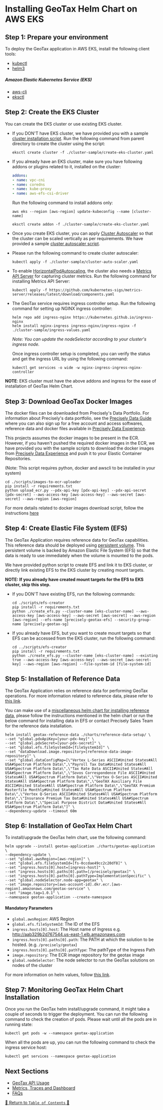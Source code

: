 # Installing GeoTax Helm Chart on AWS EKS

## Step 1: Prepare your environment

To deploy the GeoTax application in AWS EKS, install the following client tools:

- [kubectl](https://kubernetes.io/docs/tasks/tools/install-kubectl/)
- [helm3](https://helm.sh/docs/intro/install/)

##### Amazon Elastic Kubernetes Service (EKS)

- [aws-cli](https://docs.aws.amazon.com/cli/latest/userguide/cli-chap-install.html)
- [eksctl](https://docs.aws.amazon.com/eks/latest/userguide/getting-started-eksctl.html)

## Step 2: Create the EKS Cluster

You can create the EKS cluster or use existing EKS cluster.

- If you DON'T have EKS cluster, we have provided you with a
  sample [cluster installation script](../../../cluster-sample/eks/create-eks-cluster.yaml). Run the following command from
  parent directory to create the cluster using the script:
    ```shell
    eksctl create cluster -f ./cluster-sample/create-eks-cluster.yaml
    ```

- If you already have an EKS cluster, make sure you have following addons or plugins related to it, installed on the
  cluster:
    ```yaml
    addons:
    - name: vpc-cni
    - name: coredns
    - name: kube-proxy
    - name: aws-efs-csi-driver
    ```
  Run the following command to install addons only:
    ```shell
    aws eks --region [aws-region] update-kubeconfig --name [cluster-name]
    
    eksctl create addon -f ./cluster-sample/create-eks-cluster.yaml
    ```
- Once you create EKS cluster, you can
  apply [Cluster Autoscaler](https://github.com/kubernetes/autoscaler/tree/master/cluster-autoscaler) so that the
  cluster can be scaled vertically as per requirements. We have provided a sample [cluster autoscaler script](../../../cluster-sample/eks/cluster-auto-scaler.yaml). 
- Please run the following command to create cluster autoscaler:
    ```shell
    kubectl apply -f ./cluster-sample/cluster-auto-scaler.yaml
    ```
- To enable [HorizontalPodAutoscaling](https://kubernetes.io/docs/tasks/run-application/horizontal-pod-autoscale/), the
  cluster also needs a [Metrics API Server](https://github.com/kubernetes-sigs/metrics-server) for capturing cluster
  metrics. Run the following command for installing Metrics API Server:
    ```shell
    kubectl apply -f https://github.com/kubernetes-sigs/metrics-server/releases/latest/download/components.yaml
    ```
- The GeoTax service requires ingress controller setup. Run the following command for setting up NGINX ingress controller:
  ```shell
  helm repo add ingress-nginx https://kubernetes.github.io/ingress-nginx
  helm install nginx-ingress ingress-nginx/ingress-nginx -f ./cluster-sample/ingress-values.yaml
  ```
  *Note: You can update the nodeSelector according to your cluster's ingress node.*

  Once ingress controller setup is completed, you can verify the status and get the ingress URL by using the following command:
  ```shell
  kubectl get services -o wide -w nginx-ingress-ingress-nginx-controller    
  ```

**NOTE**: EKS cluster must have the above addons and ingress for the ease of installation of GeoTax Helm Chart.

## Step 3: Download GeoTax Docker Images

The docker files can be downloaded from Precisely's Data Portfolio. For information about Precisely's data portfolio,
see the [Precisely Data Guide](https://dataguide.precisely.com/) where you can also sign up for a free account and
access softwares, reference data and docker files available in [Precisely Data Experience](https://data.precisely.com/).

This projects assumes the docker images to be present in the ECR. However, if you haven't pushed the required docker
images in the ECR, we have provided you with the sample scripts to download the docker images
from [Precisely Data Experience](https://data.precisely.com/)
and push it to your Elastic Container Repositories.

(Note: This script requires python, docker and awscli to be installed in your system)

```shell
cd ./scripts/images-to-ecr-uploader
pip install -r requirements.txt
python upload_ecr.py --pdx-api-key [pdx-api-key] --pdx-api-secret [pdx-secret] --aws-access-key [aws-access-key] --aws-secret [aws-secret] --aws-region [aws-region]
```

For more details related to docker images download script, follow the
instructions [here](../../../scripts/eks/images-to-ecr-uploader/README.md)

## Step 4: Create Elastic File System (EFS)

The GeoTax Application requires reference data for GeoTax capabilities. This reference data should be
deployed using [persistent volume](https://kubernetes.io/docs/concepts/storage/persistent-volumes/). This persistent
volume is backed by Amazon Elastic File System (EFS) so that the data is ready to use immediately when the volume is
mounted to the pods.

We have provided python script to create EFS and link it to EKS cluster, or directly link existing EFS to the EKS cluster by creating mount targets.

**NOTE: If you already have created mount targets for the EFS to EKS cluster, skip this step.**

- If you DON'T have existing EFS, run the following commands:
  ```shell
  cd ./scripts/efs-creator
  pip install -r requirements.txt
  python ./create_efs.py --cluster-name [eks-cluster-name] --aws-access-key [aws-access-key] --aws-secret [aws-secret] --aws-region [aws-region] --efs-name [precisely-geotax-efs] --security-group-name [precisely-geotax-sg]
  ```

- If you already have EFS, but you want to create mount targets so that EFS can be accessed from the EKS cluster, run the following command:
  ```shell
  cd ../scripts/efs-creator
  pip install -r requirements.txt
  python ./create_efs.py --cluster-name [eks-cluster-name] --existing true --aws-access-key [aws-access-key] --aws-secret [aws-secret-key] --aws-region [aws-region] --file-system-id [file-system-id]
  ```

## Step 5: Installation of Reference Data

The GeoTax Application relies on reference data for performing GeoTax operations. For more information related to reference data, please refer to [this link](../../ReferenceData.md).


You can make use of a [miscellaneous helm chart for installing reference data](../../../charts/eks/reference-data-setup/README.md), please follow the instructions mentioned in the helm chart or run the below command for installing data in EFS or contact Precisely Sales Team for the reference data installation.
```shell
helm install geotax-reference-data ./charts/reference-data-setup/ \
--set "global.pdxApiKey=[your-pdx-key]" \
--set "global.pdxSecret=[your-pdx-secret]" \
--set "global.efs.fileSystemId=[fileSystemId]" \
--set "dataDownload.image.repository=[reference-data-image-repository]" \
--set "global.dataConfigMap=[\"Vertex L-Series ASCII#United States#All USA#Spectrum Platform Data\",\"Payroll Tax Data#United States#All USA#Spectrum Platform Data\",\"Tax Rate Data ASCII#United States#All USA#Spectrum Platform Data\",\"Sovos Correspondence File ASCII#United States#All USA#Spectrum Platform Data\",\"Vertex O-Series ASCII#United States#All USA#Spectrum Platform Data\",\"GeoTAX Auxiliary File ASCII#United States#All USA#Spectrum Platform Data\",\"GeoTAX Premium Masterfile Monthly#United States#All USA#Spectrum Platform Data\",\"Vertex Q-Series ASCII#United States#All USA#Spectrum Platform Data\",\"Insurance Premium Tax Data#United States#All USA#Spectrum Platform Data\",\"Special Purpose District Data#United States#All USA#Spectrum Platform Data\"]" \
--dependency-update --timeout 60m
```

## Step 6: Installation of GeoTax Helm Chart

To install/upgrade the GeoTax helm chart, use the following command:

```shell
helm upgrade --install geotax-application ./charts/geotax-application \
--dependency-update \
--set "global.awsRegion=[aws-region]" \
--set "global.efs.fileSystemId=[fs-0ccdae49cc2c20df8]" \
--set "ingress.hosts[0].host=[ingress-host]" \
--set "ingress.hosts[0].paths[0].path=[/precisely/geotax]" \
--set "ingress.hosts[0].paths[0].pathType=ImplementationSpecific" \
--set "global.nodeSelector.node-app=geotax" \
--set "image.repository=[aws-account-id].dkr.ecr.[aws-region].amazonaws.com/geotax-service" \
--set "image.tag=1.0.1" \
--namespace geotax-application --create-namespace
```

#### Mandatory Parameters

* ``global.awsRegion``: AWS Region
* ``global.efs.fileSystemId``: The ID of the EFS
* ``ingress.hosts[0].host``: The Host name of Ingress e.g. http://aab329b2d767544.us-east-1.elb.amazonaws.com
* ``ingress.hosts[0].paths[0].path``: The PATH at which the solution to be hosted. (e.g. ``/precisely/geotax``)
* ``ingress.hosts[0].paths[0].pathType``: The pathType of the Ingress Path
* ``image.repository``: The ECR image repository for the geotax image
* ``global.nodeSelector``: The node selector to run the GeoTax solutions on nodes of the cluster

For more information on helm values, follow [this link](../../../charts/eks/geotax-application/README.md#helm-values).

## Step 7: Monitoring GeoTax Helm Chart Installation

Once you run the GeoTax helm install/upgrade command, it might take a couple of seconds to trigger the deployment. You can run the following command to check the creation of pods. Please wait until all the pods are in running state:
```shell
kubectl get pods -w --namespace geotax-application
```

When all the pods are up, you can run the following command to check the ingress service host:
```shell
kubectl get services --namespace geotax-application
```

## Next Sections
- [GeoTax API Usage](../../../charts/eks/geotax-application/README.md#geotax-service-api-usage)
- [Metrics, Traces and Dashboard](../../MetricsAndTraces.md)
- [FAQs](../../faq/FAQs.md)


[🔗 Return to `Table of Contents` 🔗](../../../README.md#guides)